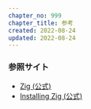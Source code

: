 ```yaml
---
chapter_no: 999
chapter_title: 参考
created: 2022-08-24
updated: 2022-08-24
---
```

### 参照サイト
- [Zig (公式)](https://ziglang.org/)
- [Installing Zig (公式)](https://ziglang.org/learn/getting-started/#installing-zig)